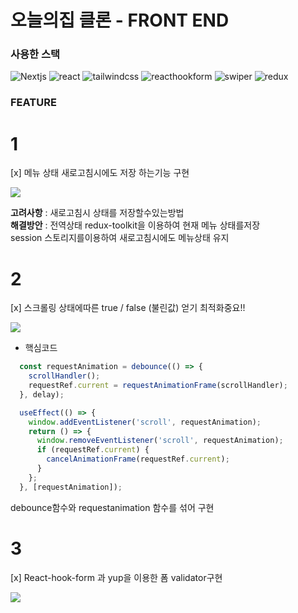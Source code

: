# 오늘의집 클론 - FRONT END

### 사용한 스택


![Nextjs](https://img.shields.io/badge/Nextjs-000000.svg?&style=for-the-badge&logo=Next.js&logoColor=white)
![react](https://img.shields.io/badge/react-61DAFB.svg?&style=for-the-badge&logo=react&logoColor=white)
![tailwindcss](https://img.shields.io/badge/tailwindcss-06B6D4.svg?&style=for-the-badge&logo=tailwindcss&logoColor=white)
![reacthookform](https://img.shields.io/badge/reacthookform-EC5990.svg?&style=for-the-badge&logo=reacthookform&logoColor=white)
![swiper](https://img.shields.io/badge/swiper-6332F6.svg?&style=for-the-badge&logo=swiper&logoColor=white)
![redux](https://img.shields.io/badge/redux-764ABC.svg?&style=for-the-badge&logo=redux&logoColor=white)

### FEATURE
# 1
[x] 메뉴 상태 새로고침시에도 저장 하는기능 구현 

![](https://user-images.githubusercontent.com/101567520/244037764-b8817a1c-6b35-48fd-a529-1c81f851c89a.gif)

**고려사항** : 새로고침시 상태를 저장할수있는방법 <br>
**해결방안** : 전역상태 redux-toolkit을 이용하여 현재 메뉴 상태를저장 <br>
session 스토리지를이용하여 새로고침시에도 메뉴상태 유지
# 2
[x] 스크롤링 상태에따른 true / false (불린값) 얻기 최적화중요!!

![](https://user-images.githubusercontent.com/101567520/244038250-3822501e-198b-4926-8533-5defbe43a85a.gif)

- 핵심코드 
```typescript
  const requestAnimation = debounce(() => {
    scrollHandler();
    requestRef.current = requestAnimationFrame(scrollHandler);
  }, delay);

  useEffect(() => {
    window.addEventListener('scroll', requestAnimation);
    return () => {
      window.removeEventListener('scroll', requestAnimation);
      if (requestRef.current) {
        cancelAnimationFrame(requestRef.current);
      }
    };
  }, [requestAnimation]);
```
debounce함수와 requestanimation 함수를 섞어 구현  

# 3
[x] React-hook-form 과 yup을 이용한 폼 validator구현 

![](https://user-images.githubusercontent.com/101567520/244038283-e44c4815-fff2-4545-9708-30bb70845860.gif)